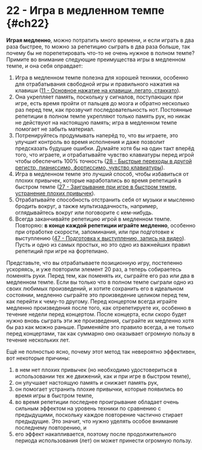# 22 - Игра в медленном темпе {#ch22}

**Играя медленно**, можно потратить много времени, и если играть в два раза быстрее, то можно за репетицию сыграть в два раза больше, так почему бы не порепетировать что-то не очень нужное в полном темпе? Примите во внимание следующие преимущества игры в медленном темпе, и она себя оправдает:

1. Игра в медленном темпе полезна для хорошей техники, особенно для отрабатывания свободной игры и правильного нажатия на клавиши ([11 - Основное нажатие на клавиши, легато, стаккато](#ch11)).
2. Она укрепляет память, поскольку у сигналов, поступающих при игре, есть время пройти от пальцев до мозга и обратно несколько раз перед тем, как прозвучит последовательность нот. Постоянные репетиции в полном темпе укрепляют только память рук, но никак не действуют на настоящую память; игра в медленном темпе помогает не забыть материал.
3. Потренируйтесь продумывать наперёд то, что вы играете, это улучшит контроль во время исполнения и даже позволит предсказать будущие ошибки. Думайте хотя бы на один такт вперёд того, что играете, и отрабатывайте чувство клавиатуры перед игрой чтобы обеспечить 100% точность ([28 - Быстрые переходы в другой регистр, пианиссимо, фортиссимо, чувство клавиатуры](#ch28)).
4. Игра в медленном темпе это лучший способ, чтобы избавиться от плохих привычек, которые наработались во время репетиций в быстром темпе ([27 - Заигрывание при игре в быстром темпе, устранение плохих привычек](#ch27)).
5. Отрабатывайте способность отстранить себя от музыки и мысленно бродить вокруг, а также мультизадачность, например, оглядывайтесь вокруг или поговорите с кем-нибудь.
6. Всегда заканчивайте репетицию игрой в медленном темпе. Повторяю: **в конце каждой репетиции играйте медленно**, особенно при отработке скорости, запоминания, или при подготовке к выступлению ([47 - Подготовка к выступлению, запись на видео](#47)). Пусть и одно из самых простых, но это одно из важнейших правил репетиций при игре на фортепиано.

Представьте, что вы отрабатываете позиционную игру, постепенно ускоряясь, и уже повторили элемент 20 раз, а теперь собираетесь поменять руки. Перед тем, как поменять их, сыграйте его раз или два в медленном темпе. Если вы только что в полном темпе сыграли одно из своих любимых произведений, и хотите сохранить его в идеальном состоянии, медленно сыграйте это произведение целиком перед тем, как перейти к чему-то другому. Перед концертом всегда играйте медленно произведения после того, как отрепетируете их, особенно в течение недели перед концертом. После концерта, если скоро будет нужно вновь сыграть эти же произведения, сыграйте их медленно хотя бы раз как можно раньше. Применяйте это правило всегда, а не только перед концертами, так как суммарно оно оказывает огромную пользу в течение нескольких лет.

Ещё не полностью ясно, почему этот метод так невероятно эффективен, вот некоторые причины:

1. в нем нет плохих привычек (но необходимо удостовериться в использовании тех же движений, как и при игре в быстром темпе),
2. он улучшает настоящую память и снижает память рук,
3. он помогает устранить плохие привычки, которые появились во время игры в быстром темпе,
4. во время репетиции последнее проигрывание обладает очень сильным эффектом на уровень техники по сравнению с предыдущими, поскольку каждое повторение частично стирает предыдущие. Это значит, что нужно уделять особое внимание последнему повторению, и
5. его эффект накапливается, поэтому после продолжительного периода использования (лет) он может принести огромную пользу.
